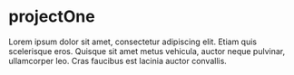 # projectOne

Lorem ipsum dolor sit amet, consectetur adipiscing elit. Etiam quis scelerisque eros. Quisque sit amet metus vehicula, auctor neque pulvinar, ullamcorper leo. Cras faucibus est lacinia auctor convallis.
